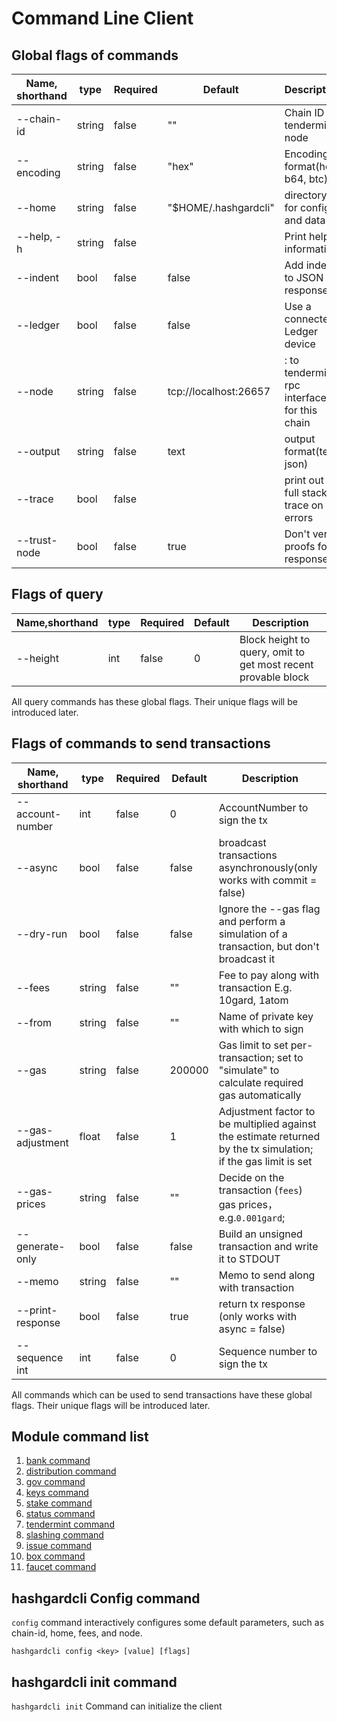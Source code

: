 # Command Line Client

## Global flags of commands

| Name, shorthand| type  | Required| Default               | Description                                                  |
| ------------ | ------ | ----- | --------------------- | ------------------------------------------------------------ |
| --chain-id   | string | false | ""                    | Chain ID of tendermint node                                |
| --encoding   | string | false | "hex"                 | Encoding format(hex, b64, btc)                             |
| --home       | string | false | "\$HOME/.hashgardcli" | directory for config and data                              |
| --help, -h   | string | false |                       | Print help information                                     |
| --indent     | bool   | false | false                 | Add indent to JSON response                                |
| --ledger     | bool   | false | false                 | Use a connected Ledger device                              |
| --node       | string | false | tcp://localhost:26657 | <host>:<port> to tendermint rpc interface for this chain   |
| --output     | string | false | text                  | output format(text, json)                                  |
| --trace      | bool   | false |                       | print out full stack trace on errors   |
| --trust-node | bool   | false | true                  | Don't verify proofs for responses      |

## Flags of query

| Name,shorthand | type| Required| Default| Description          |
| ---------- | ---- | ----- | ------ | --------------------------|
| --height   | int  | false | 0      | Block height to query, omit to get most recent provable block |

All query commands has these global flags. Their unique flags will be introduced later.

##  Flags of commands to send transactions

|Name, shorthand| type  | Required| Default| Description            |
| ---------------- | ------ | ----- | ------ | ---------------- |
| --account-number | int    | false | 0      | AccountNumber to sign the tx                |
| --async          | bool   | false | false  | broadcast transactions asynchronously(only works with commit = false)|
| --dry-run        | bool   | false | false  | Ignore the --gas flag and perform a simulation of a transaction, but don't broadcast it    |
| --fees           | string | false | ""     | Fee to pay along with transaction E.g. 10gard, 1atom        |
| --from           | string | false | ""     | Name of private key with which to sign   |
| --gas            | string | false | 200000 | Gas limit to set per-transaction; set to "simulate" to calculate required gas automatically|
| --gas-adjustment | float  | false | 1      | Adjustment factor to be multiplied against the estimate returned by the tx simulation; if the gas limit is set|
| --gas-prices     | string | false | ""     | Decide on the transaction (`fees`)  gas prices，e.g.`0.001gard`;                |
| --generate-only  | bool   | false | false  | Build an unsigned transaction and write it to STDOUT|
| --memo           | string | false | ""     | Memo to send along with transaction|
| --print-response | bool   | false | true   | return tx response (only works with async = false)|
| --sequence int   | int    | false | 0      | Sequence number to sign the tx|

All commands which can be used to send transactions have these global flags. Their unique flags will be introduced later.

## Module command list

1. [bank command](./bank/README.md)
2. [distribution command](./distribution/README.md)
3. [gov command](./gov/README.md)
4. [keys command](./keys/README.md)
5. [stake command](./stake/README.md)
6. [status command](./status.md)
7. [tendermint command](./tendermint/README.md)
8. [slashing command](./slashing/README.md)
9. [issue command](./issue/README.md)
10. [box command](./box/README.md)
11. [faucet command](./faucet/send.md)

## hashgardcli Config command

`config` command interactively configures some default parameters, such as chain-id, home, fees, and node.

`hashgardcli config <key> [value] [flags]`

## hashgardcli init command

`hashgardcli init` Command can initialize the client
